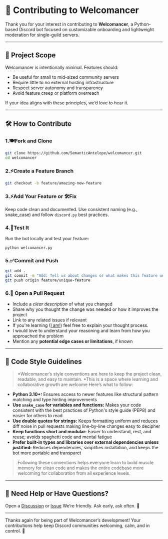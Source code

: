 # 🎉 Contributing to Welcomancer

Thank you for your interest in contributing to **Welcomancer**, a Python-based Discord bot focused on customizable onboarding and lightweight moderation for single-guild servers.

---

## 🧭 Project Scope

Welcomancer is intentionally minimal. Features should:

* Be useful for small to mid-sized community servers
* Require little to no external hosting infrastructure
* Respect server autonomy and transparency
* Avoid feature creep or platform overreach

If your idea aligns with these principles, we’d love to hear it.

---

## 🛠️ How to Contribute

### 1.🍽️Fork and Clone

```bash
git clone https://github.com/SemanticAntelope/welcomancer.git
cd welcomancer
```

### 2.⚡Create a Feature Branch

```bash
git checkout -b feature/amazing-new-feature
```

### 3.⚡Add Your Feature or 🛠️Fix

Keep code clean and documented. Use consistent naming (e.g., snake_case) and follow `discord.py` best practices.

### 4.🧪Test It

Run the bot locally and test your feature:

```bash
python welcomancer.py
```

### 5.✅Commit and Push

```bash
git add .
git commit -m "Add: Tell us about changes or what makes this feature unique"
git push origin feature/unique-feature
```

### 6.🔄️ Open a Pull Request

* Include a *clear description* of what you changed
* Share why you thought the change was needed or how it improves the project
* Link to any related issues if relevant
* If you're learning ([I am!](https://github.com/SemanticAntelope)) feel free to explain your thought process.
* I would love to understand your reasoning and learn from how you approached the problem
* Mention any **potential edge cases or limitations**, if known

---

## 🧵 Code Style Guidelines
>*Welcomancer’s style conventions are here to keep the project clean, readable, and easy to maintain.
>*This is a space where learning and collaborative growth are welcome
> Here’s what to follow:
* **Python 3.10+:** Ensures access to newer features like structural pattern matching and type hinting improvements
* **Use `snake_case` for variables and functions:** Makes your code consistent with the best practices of Python's style guide (PEP8) and easier for others to read
* **Use double quotes for strings:** Keeps formatting uniform and reduces diff noise in pull requests making line-by-line changes easy to decipher
* **Keep functions short and modular:** Easier to understand, rest, and reuse; avoids spaghetti code and mental fatigue
* **Prefer built-in types and libraries over external dependencies unless justified:** Reduces dependencies, simplifies installation, and keeps the bot more portable and transparet
>Following these conventions helps everyone learn to build muscle memory for clean code and makes the entire codebase more welcoming for collaboration from all experience levels.

---

## 🚧 Need Help or Have Questions?

Open a [Discussion](https://github.com/SemanticAntelope/Welcomancer-bot/discussions) or [Issue](https://github.com/SemanticAntelope/Welcomancer-bot/discussions/categories/issues-bugs)
We’re friendly. Ask early, ask often. 🙌

---

Thanks again for being part of Welcomancer’s development!
Your contributions help keep Discord communities welcoming, calm, and in control. 💜
